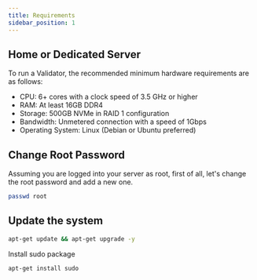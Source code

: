 ```yaml
---
title: Requirements
sidebar_position: 1
---
```


## Home or Dedicated Server

To run a Validator, the recommended minimum hardware requirements are as follows:
- CPU: 6+ cores with a clock speed of 3.5 GHz or higher
- RAM: At least 16GB DDR4
- Storage: 500GB NVMe in RAID 1 configuration
- Bandwidth: Unmetered connection with a speed of 1Gbps
- Operating System: Linux (Debian or Ubuntu preferred)

## Change Root Password

Assuming you are logged into your server as root, first of all, let's change the root password and add a new one.

```bash
passwd root
```

## Update the system

```bash
apt-get update && apt-get upgrade -y
```

Install sudo package

```bash
apt-get install sudo
```